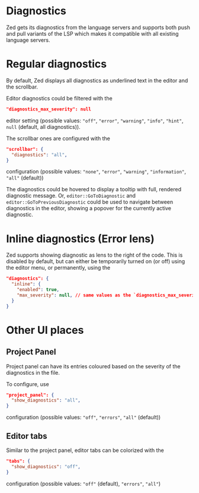 # Diagnostics

Zed gets its diagnostics from the language servers and supports both push and pull variants of the LSP which makes it compatible with all existing language servers.

# Regular diagnostics

By default, Zed displays all diagnostics as underlined text in the editor and the scrollbar.

Editor diagnostics could be filtered with the

```json [settings]
"diagnostics_max_severity": null
```

editor setting (possible values: `"off"`, `"error"`, `"warning"`, `"info"`, `"hint"`, `null` (default, all diagnostics)).

The scrollbar ones are configured with the

```json [settings]
"scrollbar": {
  "diagnostics": "all",
}
```

configuration (possible values: `"none"`, `"error"`, `"warning"`, `"information"`, `"all"` (default))

The diagnostics could be hovered to display a tooltip with full, rendered diagnostic message.
Or, `editor::GoToDiagnostic` and `editor::GoToPreviousDiagnostic` could be used to navigate between diagnostics in the editor, showing a popover for the currently active diagnostic.

# Inline diagnostics (Error lens)

Zed supports showing diagnostic as lens to the right of the code.
This is disabled by default, but can either be temporarily turned on (or off) using the editor menu, or permanently, using the

```json [settings]
"diagnostics": {
  "inline": {
    "enabled": true,
    "max_severity": null, // same values as the `diagnostics_max_severity` from the editor settings
  }
}
```

# Other UI places

## Project Panel

Project panel can have its entries coloured based on the severity of the diagnostics in the file.

To configure, use

```json [settings]
"project_panel": {
  "show_diagnostics": "all",
}
```

configuration (possible values: `"off"`, `"errors"`, `"all"` (default))

## Editor tabs

Similar to the project panel, editor tabs can be colorized with the

```json [settings]
"tabs": {
  "show_diagnostics": "off",
}
```

configuration (possible values: `"off"` (default), `"errors"`, `"all"`)
